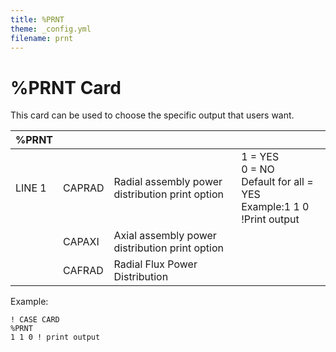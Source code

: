 ```yaml
---
title: %PRNT
theme: _config.yml
filename: prnt
---
```


# %PRNT Card

This card can be used to choose the specific output that users want.

| %PRNT |   |   |   |
| --- | --- | --- | --- |
| LINE 1 | CAPRAD | Radial assembly power distribution print option | 1 = YES<br>0 = NO<br>Default for all = YES<br>Example:1  1  0  !Print output |
|   | CAPAXI | Axial assembly power distribution print option |
|   | CAFRAD | Radial Flux Power Distribution |

Example:
```
! CASE CARD
%PRNT
1 1 0 ! print output
```
